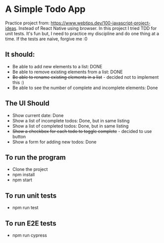 # A Simple Todo App
Practice project from: https://www.webtips.dev/100-javascript-project-ideas. Instead of React Native using browser. In this project I tried TDD for unit tests. It's fun but, I need to practice my discipline and do one thing at a time. If the tests are naive, forgive me :0

## It should:
* Be able to add new elements to a list: DONE
* Be able to remove existing elements from a list: DONE
* ~~Be able to rename existing elements in a list~~ - decided not to implement this :)
* Be able to see the number of complete and incomplete elements: Done

## The UI Should
* Show current date: Done
* Show a list of incomplete todos: Done, but in same listing
* Show a list of completed todos: Done, but in same listing
* ~~Show a checkbox for each todo to toggle complete~~ - decided to use button
* Show a form for adding new todos: Done

## To run the program
* Clone the project
* npm install
* npm start

## To run unit tests
* npm run test

## To run E2E tests
* npm run cypress